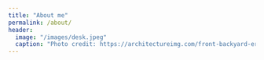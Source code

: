 ```yaml
---
title: "About me"
permalink: /about/
header:
  image: "/images/desk.jpeg"
  caption: "Photo credit: https://architectureimg.com/front-backyard-er-blue-clouds-landscapes-horizon-white-waves-houses-pier-australia-sky-high-quality-lake-cabin-wallpaper/"
---
```

